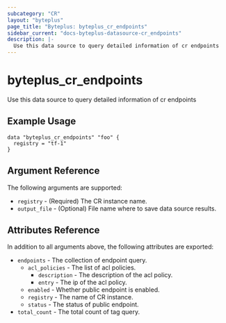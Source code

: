 ```yaml
---
subcategory: "CR"
layout: "byteplus"
page_title: "Byteplus: byteplus_cr_endpoints"
sidebar_current: "docs-byteplus-datasource-cr_endpoints"
description: |-
  Use this data source to query detailed information of cr endpoints
---
```

# byteplus_cr_endpoints
Use this data source to query detailed information of cr endpoints
## Example Usage
```hcl
data "byteplus_cr_endpoints" "foo" {
  registry = "tf-1"
}
```
## Argument Reference
The following arguments are supported:
* `registry` - (Required) The CR instance name.
* `output_file` - (Optional) File name where to save data source results.

## Attributes Reference
In addition to all arguments above, the following attributes are exported:
* `endpoints` - The collection of endpoint query.
    * `acl_policies` - The list of acl policies.
        * `description` - The description of the acl policy.
        * `entry` - The ip of the acl policy.
    * `enabled` - Whether public endpoint is enabled.
    * `registry` - The name of CR instance.
    * `status` - The status of public endpoint.
* `total_count` - The total count of tag query.


